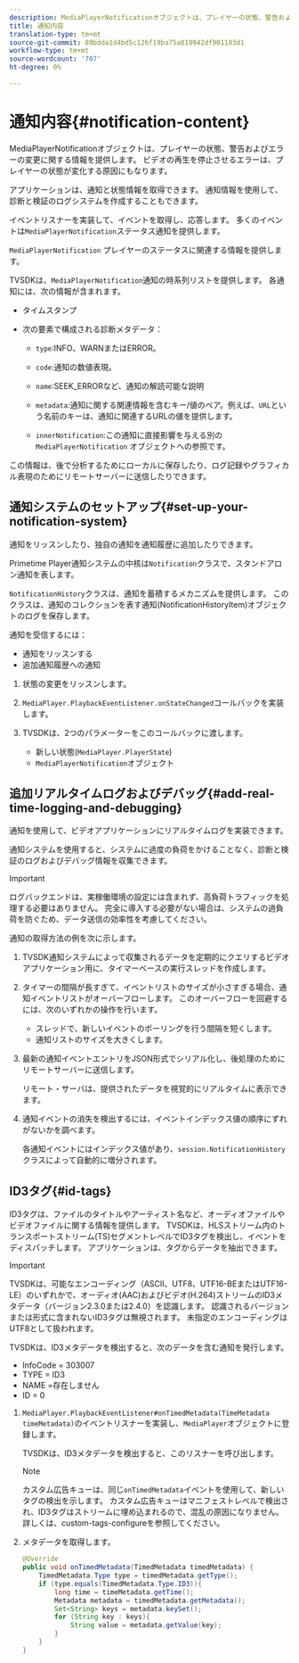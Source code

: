 ```yaml
---
description: MediaPlayerNotificationオブジェクトは、プレイヤーの状態、警告およびエラーの変更に関する情報を提供します。 ビデオの再生を停止させるエラーは、プレイヤーの状態が変化する原因にもなります。
title: 通知内容
translation-type: tm+mt
source-git-commit: 89bdda1d4bd5c126f19ba75a819942df901183d1
workflow-type: tm+mt
source-wordcount: '707'
ht-degree: 0%

---
```



# 通知内容{#notification-content}

MediaPlayerNotificationオブジェクトは、プレイヤーの状態、警告およびエラーの変更に関する情報を提供します。 ビデオの再生を停止させるエラーは、プレイヤーの状態が変化する原因にもなります。

アプリケーションは、通知と状態情報を取得できます。 通知情報を使用して、診断と検証のログシステムを作成することもできます。

イベントリスナーを実装して、イベントを取得し、応答します。 多くのイベントは`MediaPlayerNotification`ステータス通知を提供します。

`MediaPlayerNotification` プレイヤーのステータスに関連する情報を提供します。

TVSDKは、`MediaPlayerNotification`通知の時系列リストを提供します。 各通知には、次の情報が含まれます。

* タイムスタンプ
* 次の要素で構成される診断メタデータ：

   * `type`:INFO、WARNまたはERROR。
   * `code`:通知の数値表現。
   * `name`:SEEK_ERRORなど、通知の解読可能な説明
   * `metadata`:通知に関する関連情報を含むキー/値のペア。例えば、`URL`という名前のキーは、通知に関連するURLの値を提供します。

   * `innerNotification`:この通知に直接影響を与える別の `MediaPlayerNotification` オブジェクトへの参照です。

この情報は、後で分析するためにローカルに保存したり、ログ記録やグラフィカル表現のためにリモートサーバーに送信したりできます。

## 通知システムのセットアップ{#set-up-your-notification-system}

通知をリッスンしたり、独自の通知を通知履歴に追加したりできます。

Primetime Player通知システムの中核は`Notification`クラスで、スタンドアロン通知を表します。

`NotificationHistory`クラスは、通知を蓄積するメカニズムを提供します。 このクラスは、通知のコレクションを表す通知(NotificationHistoryItem)オブジェクトのログを保存します。

通知を受信するには：

* 通知をリッスンする
* 追加通知履歴への通知

1. 状態の変更をリッスンします。
1. `MediaPlayer.PlaybackEventListener.onStateChanged`コールバックを実装します。
1. TVSDKは、2つのパラメーターをこのコールバックに渡します。

   * 新しい状態(`MediaPlayer.PlayerState`)
   * `MediaPlayerNotification`オブジェクト

## 追加リアルタイムログおよびデバッグ{#add-real-time-logging-and-debugging}

通知を使用して、ビデオアプリケーションにリアルタイムログを実装できます。

通知システムを使用すると、システムに過度の負荷をかけることなく、診断と検証のログおよびデバッグ情報を収集できます。

>[!IMPORTANT]
>
>ログバックエンドは、実稼働環境の設定には含まれず、高負荷トラフィックを処理する必要はありません。 完全に導入する必要がない場合は、システムの過負荷を防ぐため、データ送信の効率性を考慮してください。

通知の取得方法の例を次に示します。

1. TVSDK通知システムによって収集されるデータを定期的にクエリするビデオアプリケーション用に、タイマーベースの実行スレッドを作成します。

1. タイマーの間隔が長すぎて、イベントリストのサイズが小さすぎる場合、通知イベントリストがオーバーフローします。 このオーバーフローを回避するには、次のいずれかの操作を行います。

   * スレッドで、新しいイベントのポーリングを行う間隔を短くします。
   * 通知リストのサイズを大きくします。

1. 最新の通知イベントエントリをJSON形式でシリアル化し、後処理のためにリモートサーバーに送信します。

   リモート・サーバは、提供されたデータを視覚的にリアルタイムに表示できます。
1. 通知イベントの消失を検出するには、イベントインデックス値の順序にずれがないかを調べます。

   各通知イベントにはインデックス値があり、`session.NotificationHistory`クラスによって自動的に増分されます。

## ID3タグ{#id-tags}

ID3タグは、ファイルのタイトルやアーティスト名など、オーディオファイルやビデオファイルに関する情報を提供します。 TVSDKは、HLSストリーム内のトランスポートストリーム(TS)セグメントレベルでID3タグを検出し、イベントをディスパッチします。 アプリケーションは、タグからデータを抽出できます。

>[!IMPORTANT]
>
>TVSDKは、可能なエンコーディング（ASCII、UTF8、UTF16-BEまたはUTF16-LE）のいずれかで、オーディオ(AAC)およびビデオ(H.264)ストリームのID3メタデータ（バージョン2.3.0または2.4.0）を認識します。 認識されるバージョンまたは形式に含まれないID3タグは無視されます。 未指定のエンコーディングはUTF8として扱われます。

TVSDKは、ID3メタデータを検出すると、次のデータを含む通知を発行します。

* InfoCode = 303007
* TYPE = ID3
* NAME =存在しません
* ID = 0

1. `MediaPlayer.PlaybackEventListener#onTimedMetadata(TimeMetadata timeMetadata)`のイベントリスナーを実装し、`MediaPlayer`オブジェクトに登録します。

   TVSDKは、ID3メタデータを検出すると、このリスナーを呼び出します。

   >[!NOTE]
   >
   >カスタム広告キューは、同じ`onTimedMetadata`イベントを使用して、新しいタグの検出を示します。 カスタム広告キューはマニフェストレベルで検出され、ID3タグはストリームに埋め込まれるので、混乱の原因になりません。 詳しくは、custom-tags-configureを参照してください。

1. メタデータを取得します。

   ```java
   @Override 
   public void onTimedMetadata(TimedMetadata timedMetadata) { 
       TimedMetadata.Type type = timedMetadata.getType(); 
       if (type.equals(TimedMetadata.Type.ID3)){ 
           long time = timeMetadata.getTime(); 
           Metadata metadata = timedMetadata.getMetadata(); 
           Set<String> keys = metadata.keySet(); 
           for (String key : keys){ 
               String value = metadata.getValue(key); 
           } 
       } 
   }
   ```
